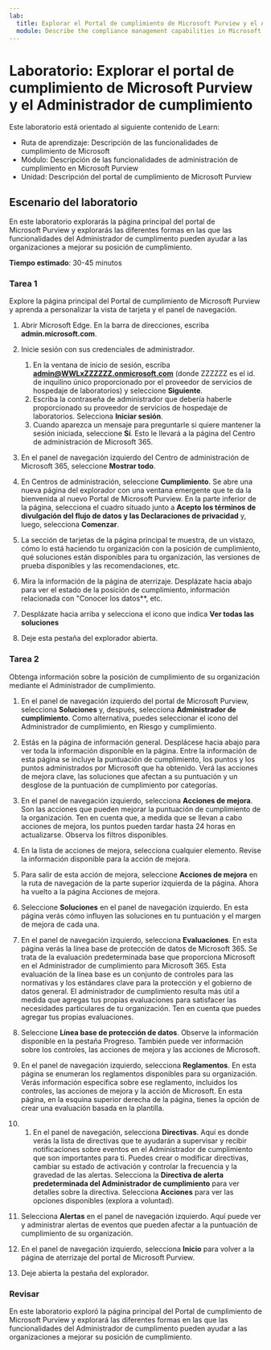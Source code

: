 ```yaml
---
lab:
  title: Explorar el Portal de cumplimiento de Microsoft Purview y el Administrador de cumplimiento
  module: Describe the compliance management capabilities in Microsoft Purview
---
```


# Laboratorio: Explorar el portal de cumplimiento de Microsoft Purview y el Administrador de cumplimiento

Este laboratorio está orientado al siguiente contenido de Learn:

- Ruta de aprendizaje: Descripción de las funcionalidades de cumplimiento de Microsoft
- Módulo: Descripción de las funcionalidades de administración de cumplimiento en Microsoft Purview
- Unidad: Descripción del portal de cumplimiento de Microsoft Purview

## Escenario del laboratorio

En este laboratorio explorarás la página principal del portal de Microsoft Purview y explorarás las diferentes formas en las que las funcionalidades del Administrador de cumplimento pueden ayudar a las organizaciones a mejorar su posición de cumplimiento.

**Tiempo estimado**: 30-45 minutos

### Tarea 1

Explore la página principal del Portal de cumplimiento de Microsoft Purview y aprenda a personalizar la vista de tarjeta y el panel de navegación.

1. Abrir Microsoft Edge. En la barra de direcciones, escriba **admin.microsoft.com**.
1. Inicie sesión con sus credenciales de administrador.
    1. En la ventana de inicio de sesión, escriba **admin@WWLxZZZZZZ.onmicrosoft.com** (donde ZZZZZZ es el id. de inquilino único proporcionado por el proveedor de servicios de hospedaje de laboratorios) y seleccione **Siguiente**.
    1. Escriba la contraseña de administrador que debería haberle proporcionado su proveedor de servicios de hospedaje de laboratorios. Selecciona **Iniciar sesión**.
    1. Cuando aparezca un mensaje para preguntarle si quiere mantener la sesión iniciada, seleccione **Sí**. Esto le llevará a la página del Centro de administración de Microsoft 365.

1. En el panel de navegación izquierdo del Centro de administración de Microsoft 365, seleccione **Mostrar todo**.

1. En Centros de administración, seleccione **Cumplimiento**.  Se abre una nueva página del explorador con una ventana emergente que te da la bienvenida al nuevo Portal de Microsoft Purview. En la parte inferior de la página, selecciona el cuadro situado junto a **Acepto los términos de divulgación del flujo de datos y las Declaraciones de privacidad** y, luego, selecciona **Comenzar**.

1. La sección de tarjetas de la página principal te muestra, de un vistazo, cómo lo está haciendo tu organización con la posición de cumplimiento, qué soluciones están disponibles para tu organización, las versiones de prueba disponibles y las recomendaciones, etc.

1. Mira la información de la página de aterrizaje.  Desplázate hacia abajo para ver el estado de la posición de cumplimiento, información relacionada con "Conocer los datos**, etc.

1. Desplázate hacia arriba y selecciona el icono que indica **Ver todas las soluciones**

1. Deje esta pestaña del explorador abierta.

### Tarea 2

Obtenga información sobre la posición de cumplimiento de su organización mediante el Administrador de cumplimiento.

1. En el panel de navegación izquierdo del portal de Microsoft Purview, selecciona **Soluciones** y, después, selecciona **Administrador de cumplimiento**.  Como alternativa, puedes seleccionar el icono del Administrador de cumplimiento, en Riesgo y cumplimiento.

1. Estás en la página de información general. Desplácese hacia abajo para ver toda la información disponible en la página.  Entre la información de esta página se incluye la puntuación de cumplimiento, los puntos y los puntos administrados por Microsoft que ha obtenido.   Verá las acciones de mejora clave, las soluciones que afectan a su puntuación y un desglose de la puntuación de cumplimiento por categorías.

1. En el panel de navegación izquierdo, selecciona **Acciones de mejora**.  Son las acciones que pueden mejorar la puntuación de cumplimiento de la organización. Ten en cuenta que, a medida que se llevan a cabo acciones de mejora, los puntos pueden tardar hasta 24 horas en actualizarse.  Observa los filtros disponibles.

1. En la lista de acciones de mejora, selecciona cualquier elemento.  Revise la información disponible para la acción de mejora.

1. Para salir de esta acción de mejora, seleccione **Acciones de mejora** en la ruta de navegación de la parte superior izquierda de la página.  Ahora ha vuelto a la página Acciones de mejora.

1. Seleccione **Soluciones** en el panel de navegación izquierdo. En esta página verás cómo influyen las soluciones en tu puntuación y el margen de mejora de cada una.

1. En el panel de navegación izquierdo, selecciona **Evaluaciones**. En esta página verás la línea base de protección de datos de Microsoft 365.  Se trata de la evaluación predeterminada base que proporciona Microsoft en el Administrador de cumplimiento para Microsoft 365.  Esta evaluación de la línea base es un conjunto de controles para las normativas y los estándares clave para la protección y el gobierno de datos general. El administrador de cumplimiento resulta más útil a medida que agregas tus propias evaluaciones para satisfacer las necesidades particulares de tu organización.  Ten en cuenta que puedes agregar tus propias evaluaciones.

1. Seleccione **Línea base de protección de datos**.  Observe la información disponible en la pestaña Progreso. También puede ver información sobre los controles, las acciones de mejora y las acciones de Microsoft.  

1. En el panel de navegación izquierdo, selecciona **Reglamentos**.  En esta página se enumeran los reglamentos disponibles para su organización. Verás información específica sobre ese reglamento, incluidos los controles, las acciones de mejora y la acción de Microsoft. En esta página, en la esquina superior derecha de la página, tienes la opción de crear una evaluación basada en la plantilla.

1. 1. En el panel de navegación, selecciona **Directivas**. Aquí es donde verás la lista de directivas que te ayudarán a supervisar y recibir notificaciones sobre eventos en el Administrador de cumplimiento que son importantes para ti. Puedes crear o modificar directivas, cambiar su estado de activación y controlar la frecuencia y la gravedad de las alertas. Selecciona la **Directiva de alerta predeterminada del Administrador de cumplimiento** para ver detalles sobre la directiva.  Selecciona **Acciones** para ver las opciones disponibles (explora a voluntad).

1. Selecciona **Alertas** en el panel de navegación izquierdo.   Aquí puede ver y administrar alertas de eventos que pueden afectar a la puntuación de cumplimiento de su organización. 

1. En el panel de navegación izquierdo, selecciona **Inicio** para volver a la página de aterrizaje del portal de Microsoft Purview.

1. Deje abierta la pestaña del explorador.

### Revisar

En este laboratorio exploró la página principal del Portal de cumplimiento de Microsoft Purview y explorará las diferentes formas en las que las funcionalidades del Administrador de cumplimento pueden ayudar a las organizaciones a mejorar su posición de cumplimiento.
